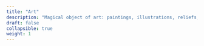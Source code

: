 ```yaml
---
title: "Art"
description: "Magical object of art: paintings, illustrations, reliefs, and more"
draft: false
collapsible: true
weight: 1
---
```

